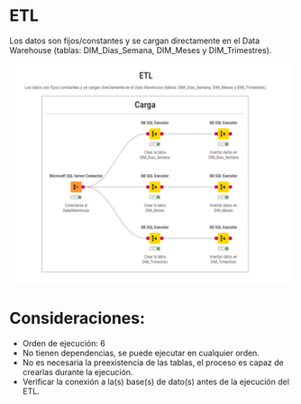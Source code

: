 # ETL
Los datos son fijos/constantes y se cargan directamente en el Data Warehouse (tablas: DIM_Dias_Semana, DIM_Meses y DIM_Trimestres).

![Screenshot of a comment on a GitHub issue showing an image, added in the Markdown, of an Octocat smiling and raising a tentacle.](etl_dim_dias_semana_meses_trimestres.png)

# Consideraciones:
- Orden de ejecución: 6
- No tienen dependencias, se puede ejecutar en cualquier orden.
- No es necesaria la preexistencia de las tablas, el proceso es capaz de crearlas durante la ejecución.
- Verificar la conexión a la(s) base(s) de dato(s) antes de la ejecución del ETL.
